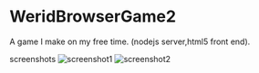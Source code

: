 # WeridBrowserGame2
A game I make on my free time. (nodejs server,html5 front end).

screenshots
![screenshot1](https://i.imgur.com/BdneKKO.png)
![screenshot2](https://i.imgur.com/RmS55v9.png)